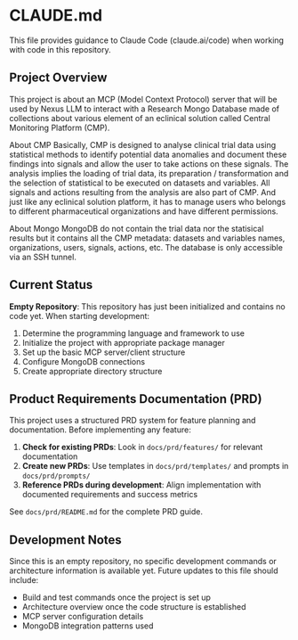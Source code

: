 # CLAUDE.md

This file provides guidance to Claude Code (claude.ai/code) when working with code in this repository.

## Project Overview

This project is about an MCP (Model Context Protocol) server that will be used by Nexus LLM to interact with a Research Mongo Database made of collections about various element of an eclinical solution called Central Monitoring Platform (CMP). 

About CMP
Basically, CMP is designed to analyse clinical trial data using statistical methods to identify potential data anomalies and document these findings into signals and allow the user to take actions on these signals. The analysis implies the loading of trial data, its preparation / transformation and the selection of statistical to be executed on datasets and variables. All signals and actions resulting from the analysis are also part of CMP. And just like any eclinical solution platform, it has to manage users who belongs to different pharmaceutical organizations and have different permissions.

About Mongo
MongoDB do not contain the trial data nor the statisical results but it contains all the CMP metadata: datasets and variables names, organizations, users, signals, actions, etc. The database is only accessible via an SSH tunnel.

## Current Status

**Empty Repository**: This repository has just been initialized and contains no code yet. When starting development:

1. Determine the programming language and framework to use
2. Initialize the project with appropriate package manager
3. Set up the basic MCP server/client structure
4. Configure MongoDB connections
5. Create appropriate directory structure

## Product Requirements Documentation (PRD)

This project uses a structured PRD system for feature planning and documentation. Before implementing any feature:

1. **Check for existing PRDs**: Look in `docs/prd/features/` for relevant documentation
2. **Create new PRDs**: Use templates in `docs/prd/templates/` and prompts in `docs/prd/prompts/`
3. **Reference PRDs during development**: Align implementation with documented requirements and success metrics

See `docs/prd/README.md` for the complete PRD guide.

## Development Notes

Since this is an empty repository, no specific development commands or architecture information is available yet. Future updates to this file should include:

- Build and test commands once the project is set up
- Architecture overview once the code structure is established
- MCP server configuration details
- MongoDB integration patterns used